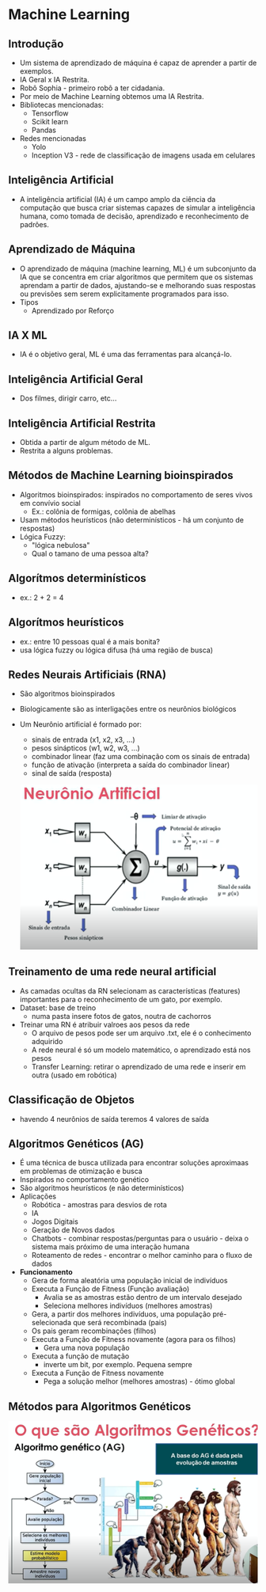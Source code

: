 # Machine Learning

## Introdução

- Um sistema de aprendizado de máquina é capaz de aprender a partir de exemplos.
- IA Geral x IA Restrita.
- Robô Sophia - primeiro robô a ter cidadania.
- Por meio de Machine Learning obtemos uma IA Restrita.
- Bibliotecas mencionadas: 
    - Tensorflow
    - Scikit learn
    - Pandas
- Redes mencionadas
    - Yolo
    - Inception V3 - rede de classificação de imagens usada em celulares    

## Inteligência Artificial

- A inteligência artificial (IA) é um campo amplo da ciência da computação que busca criar sistemas capazes de simular a inteligência humana, como tomada de decisão, aprendizado e reconhecimento de padrões.

## Aprendizado de Máquina

- O aprendizado de máquina (machine learning, ML) é um subconjunto da IA que se concentra em criar algoritmos que permitem que os sistemas aprendam a partir de dados, ajustando-se e melhorando suas respostas ou previsões sem serem explicitamente programados para isso.
- Tipos
    - Aprendizado por Reforço

## IA X ML

- IA é o objetivo geral, ML é uma das ferramentas para alcançá-lo.

## Inteligência Artificial Geral

- Dos filmes, dirigir carro, etc...

## Inteligência Artificial Restrita

- Obtida a partir de algum método de ML.
- Restrita a alguns problemas.

## Métodos de Machine Learning bioinspirados

- Algoritmos bioinspirados: inspirados no comportamento de seres vivos em convívio social
    - Ex.: colônia de formigas, colônia de abelhas
- Usam métodos heurísticos (não determinísticos - há um conjunto de respostas)
- Lógica Fuzzy: 
    - "lógica nebulosa"
    - Qual o tamano de uma pessoa alta?

## Algorítmos determinísticos

- ex.: 2 + 2 = 4

## Algorítmos heurísticos    

- ex.: entre 10 pessoas qual é a mais bonita? 
- usa lógica fuzzy ou lógica difusa (há uma região de busca)

## Redes Neurais Artificiais (RNA)

- São algoritmos bioinspirados
- Biologicamente são as interligações entre os neurônios biológicos
- Um Neurônio artificial é formado por:
    - sinais de entrada (x1, x2, x3, ...)
    - pesos sinápticos (w1, w2, w3, ...)
    - combinador linear (faz uma combinação com os sinais de entrada)
    - função de ativação (interpreta a saída do combinador linear)
    - sinal de saída (resposta)

    ![alt text](img/01_redes_neurais.png)


<!-- ***************************************************** Transcrito a mão até aqui ***************************************************** -->

## Treinamento de uma rede neural artificial    

- As camadas ocultas da RN selecionam as características (features) importantes para o reconhecimento de um gato, por exemplo.
- Dataset: base de treino
    - numa pasta insere fotos de gatos, noutra de cachorros
- Treinar uma RN é atribuir valroes aos pesos da rede
    - O arquivo de pesos pode ser um arquivo .txt, ele é o conhecimento adquirido
    - A rede neural é só um modelo matemático, o aprendizado está nos pesos
    - Transfer Learning: retirar o aprendizado de uma rede e inserir em outra (usado em robótica)

## Classificação de Objetos

- havendo 4 neurônios de saída teremos 4 valores de saída

## Algoritmos Genéticos (AG)

- É uma técnica de busca utilizada para encontrar soluções aproximaas em problemas de otimização e busca
- Inspirados no comportamento genético
- São algoritmos heurísticos (e não determinísticos)
- Aplicações
    - Robótica - amostras para desvios de rota
    - IA
    - Jogos Digitais
    - Geração de Novos dados
    - Chatbots - combinar respostas/perguntas para o usuário - deixa o sistema mais próximo de uma interação humana
    - Roteamento de redes - encontrar o melhor caminho para o fluxo de dados
- **Funcionamento**
    - Gera de forma aleatória uma população inicial de indivíduos
    - Executa a Função de Fitness (Função avaliação)
        - Avalia se as amostras estão dentro de um intervalo desejado
        - Seleciona melhores indivíduos (melhores amostras)
    - Gera, a partir dos melhores indivíduos, uma população pré-selecionada que será recombinada (pais)
    - Os pais geram recombinações (filhos)
    - Executa a Função de Fitness novamente (agora para os filhos)
        - Gera uma nova população
    - Executa a função de mutação 
        - inverte um bit, por exemplo. Pequena sempre
    - Executa a Função de Fitness novamente 
        - Pega a solução melhor (melhores amostras) - ótimo global

## Métodos para Algoritmos Genéticos

![alt text](img/02_algoritmos_geneticos.png)
